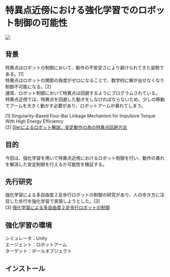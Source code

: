 # 特異点近傍における強化学習でのロボット制御の可能性

<img src="https://img.shields.io/badge/-Unity%202021.3.11f1-000000.svg?logo=unity&style=plastic">  

## 背景
特異点はロボットの制御において、動作の不安定さにより避けられてきた姿勢である。[1]  
特異点はロボットの関節の角度がゼロになることで、数学的に解が出せなくなり制御不可能になる。[2]  
通常、ロボット制御において特異点は回避するようにプログラムされている。  
特異点近傍では、特異点を回避した動きをしなければならないため、少しの移動でアームを大きく動かす必要があり、ロボットアームが暴れてしまう。  

[1] Singularity-Based Four-Bar Linkage Mechanism for Impulsive Torque With High Energy Efficiency  
[2] [SIerによるロボット解説、安定動作の為の特異点回避方法](https://jss1.jp/column/column_264/#i-6)  

## 目的
今回は、強化学習を用いて特異点近傍におけるロボット制御を行い、動作の暴れを解消した安定制御を行えるか可能性を検証する。  

## 先行研究
強化学習による多自由度２足歩行ロボットの制御の研究があり、人の歩き方に注目した歩行を強化学習で実現しようとした。[3]  
[3] [強化学習による多自由度２足歩行ロボットの制御](https://www.ai-gakkai.or.jp/jsai2005/schedule/pdf/000229.pdf)  

## 強化学習の環境
シミュレータ：Unity  
エージェント：ロボットアーム  
ターゲット：ボールオブジェクト  

## インストール

